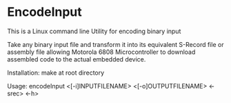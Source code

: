 # EncodeInput
This is a Linux command line Utility for encoding binary input 

Take any binary input file and transform it into its equivalent S-Record file or
assembly file allowing Motorola 6808 Microcontroller to download assembled
code to the actual embedded device.

Installation:
make at root directory

Usage:
encodeInput <[-i]INPUTFILENAME> <[-o]OUTPUTFILENAME> <-srec> <-h>
